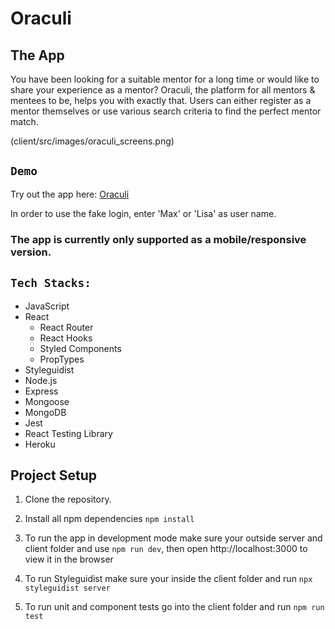 # Oraculi

## The App

You have been looking for a suitable mentor for a long time or would like to share your experience as a mentor? Oraculi, the platform for all mentors & mentees to be, helps you with exactly that. Users can either register as a mentor themselves or use various search criteria to find the perfect mentor match.

(client/src/images/oraculi_screens.png)

## `Demo`

Try out the app here: [Oraculi](https://oraculi0.herokuapp.com/)

In order to use the fake login, enter 'Max' or 'Lisa' as user name.

### The app is currently only supported as a mobile/responsive version.

## `Tech Stacks: `

- JavaScript
- React
  - React Router
  - React Hooks
  - Styled Components
  - PropTypes
- Styleguidist
- Node.js
- Express
- Mongoose
- MongoDB
- Jest
- React Testing Library
- Heroku

## Project Setup

1. Clone the repository.

2. Install all npm dependencies `npm install`

3. To run the app in development mode make sure your outside server and client folder and use `npm run dev`, then open http://localhost:3000 to view it in the browser

4. To run Styleguidist make sure your inside the client folder and run `npx styleguidist server`

5. To run unit and component tests go into the client folder and run `npm run test`
